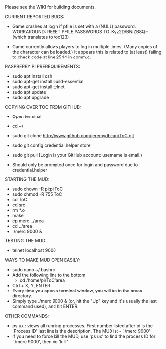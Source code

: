 Please see the WIKI for building documents.

CURRENT REPORTED BUGS:
	
- Game crashes at login if pfile is set with a (NULL) password.
	WORKAROUND: RESET PFILE PASSWORDS TO:  Kyz2D/BNiZB8Q~  (which translates to toc123)
	
- Game currently allows players to log in multiple times.  (Many copies of the character can be loaded.)  It appears this is related to 	(at least) failing to check code at line 2544 in comm.c.  






RASPBERRY PI PREREQUIREMENTS:


- sudo apt install csh
- sudo apt-get install build-essential
- sudo apt-get install telnet
- sudo apt update
- sudo apt upgrade



COPYING OVER TOC FROM GITHUB:
- Open terminal
- cd ~/
- sudo git clone http://www.github.com/jeremydbean/ToC.git
- sudo git config credential.helper store
- sudo git pull
	[Login is your GitHub account: username is email.)
	
- Should only be prompted once for login and password due to credential.helper




STARTING THE MUD:
- sudo chown -R pi:pi ToC
- sudo chmod -R 755 ToC
- cd ToC
- cd src
- rm *.o
- make
- cp merc ../area
- cd ../area
- ./merc 9000 &

	
	
TESTING THE MUD:
- telnet localhost 9000


WAYS TO MAKE MUD OPEN EASILY:
- sudo nano ~/.bashrc
- Add the following line to the bottom
	- cd /home/pi/ToC/area
- Ctrl + X, Y, ENTER
- Every time you open a terminal window, you will be in the areas directory.
- Simply type ./merc 9000 &  (or, hit the "Up" key and it's usually the last command used), and hit ENTER.

OTHER COMMANDS:
- ps ux : views all running processes.  First number listed after pi is the 'Process ID'  last line is the description.  The MUD is: 	- './merc 9000'
- If you need to force kill the MUD, use 'ps ux' to find the process ID for './merc 9000', then do 'kill <number>'
